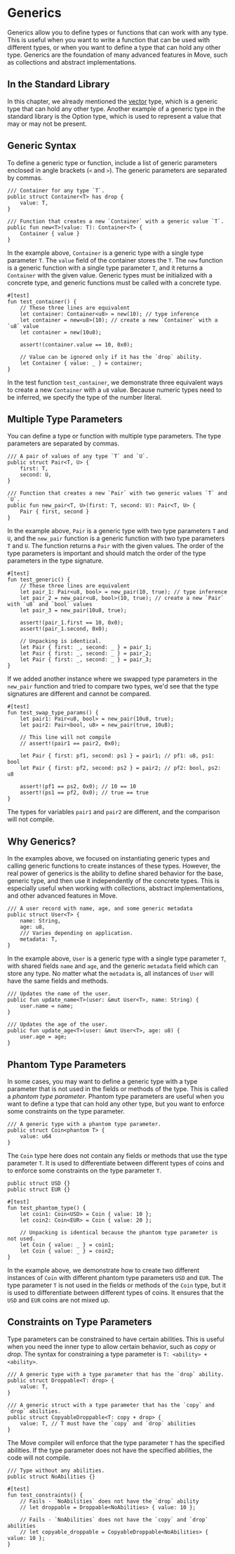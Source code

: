 # Generics

Generics allow you to define types or functions that can work with any type. This is useful when you
want to write a function that can be used with different types, or when you want to define a type
that can hold any other type. Generics are the foundation of many advanced features in Move, such as
collections and abstract implementations.

## In the Standard Library

In this chapter, we already mentioned the [vector](./vector.md) type, which is a generic type that
can hold any other type. Another example of a generic type in the standard library is the
Option type, which is used to represent a value that may or may not be present.

## Generic Syntax

To define a generic type or function, include a list of generic parameters enclosed in angle brackets (`<` and `>`). The generic parameters are separated by commas.

```move
/// Container for any type `T`.
public struct Container<T> has drop {
    value: T,
}

/// Function that creates a new `Container` with a generic value `T`.
public fun new<T>(value: T): Container<T> {
    Container { value }
}
```

In the example above, `Container` is a generic type with a single type parameter `T`. The `value`
field of the container stores the `T`. The `new` function is a generic function with a single type
parameter `T`, and it returns a `Container` with the given value. Generic types must be initialized
with a concrete type, and generic functions must be called with a concrete type.

```move
#[test]
fun test_container() {
    // These three lines are equivalent
    let container: Container<u8> = new(10); // type inference
    let container = new<u8>(10); // create a new `Container` with a `u8` value
    let container = new(10u8);

    assert!(container.value == 10, 0x0);

    // Value can be ignored only if it has the `drop` ability.
    let Container { value: _ } = container;
}
```

In the test function `test_container`, we demonstrate three equivalent ways to create a new `Container`
with a `u8` value. Because numeric types need to be inferred, we specify the type of the number
literal.

## Multiple Type Parameters

You can define a type or function with multiple type parameters. The type parameters are separated by commas.

```move
/// A pair of values of any type `T` and `U`.
public struct Pair<T, U> {
    first: T,
    second: U,
}

/// Function that creates a new `Pair` with two generic values `T` and `U`.
public fun new_pair<T, U>(first: T, second: U): Pair<T, U> {
    Pair { first, second }
}
```

In the example above, `Pair` is a generic type with two type parameters `T` and `U`, and the
`new_pair` function is a generic function with two type parameters `T` and `U`. The function returns
a `Pair` with the given values. The order of the type parameters is important and should match
the order of the type parameters in the type signature.

```move
#[test]
fun test_generic() {
    // These three lines are equivalent
    let pair_1: Pair<u8, bool> = new_pair(10, true); // type inference
    let pair_2 = new_pair<u8, bool>(10, true); // create a new `Pair` with `u8` and `bool` values
    let pair_3 = new_pair(10u8, true);

    assert!(pair_1.first == 10, 0x0);
    assert!(pair_1.second, 0x0);

    // Unpacking is identical.
    let Pair { first: _, second: _ } = pair_1;
    let Pair { first: _, second: _ } = pair_2;
    let Pair { first: _, second: _ } = pair_3;
}
```

If we added another instance where we swapped type parameters in the `new_pair` function and tried
to compare two types, we'd see that the type signatures are different and cannot be compared.

```move
#[test]
fun test_swap_type_params() {
    let pair1: Pair<u8, bool> = new_pair(10u8, true);
    let pair2: Pair<bool, u8> = new_pair(true, 10u8);

    // This line will not compile
    // assert!(pair1 == pair2, 0x0);

    let Pair { first: pf1, second: ps1 } = pair1; // pf1: u8, ps1: bool
    let Pair { first: pf2, second: ps2 } = pair2; // pf2: bool, ps2: u8

    assert!(pf1 == ps2, 0x0); // 10 == 10
    assert!(ps1 == pf2, 0x0); // true == true
}
```

The types for variables `pair1` and `pair2` are different, and the comparison will not compile.

## Why Generics?

In the examples above, we focused on instantiating generic types and calling generic functions to
create instances of these types. However, the real power of generics is the ability to define shared
behavior for the base, generic type, and then use it independently of the concrete types. This is
especially useful when working with collections, abstract implementations, and other advanced
features in Move.

```move
/// A user record with name, age, and some generic metadata
public struct User<T> {
    name: String,
    age: u8,
    /// Varies depending on application.
    metadata: T,
}
```

In the example above, `User` is a generic type with a single type parameter `T`, with shared fields
`name` and `age`, and the generic `metadata` field which can store any type. No matter what the
`metadata` is, all instances of `User` will have the same fields and methods.

```move
/// Updates the name of the user.
public fun update_name<T>(user: &mut User<T>, name: String) {
    user.name = name;
}

/// Updates the age of the user.
public fun update_age<T>(user: &mut User<T>, age: u8) {
    user.age = age;
}
```

## Phantom Type Parameters

In some cases, you may want to define a generic type with a type parameter that is not used in the
fields or methods of the type. This is called a _phantom type parameter_. Phantom type parameters
are useful when you want to define a type that can hold any other type, but you want to enforce some
constraints on the type parameter.

```move
/// A generic type with a phantom type parameter.
public struct Coin<phantom T> {
    value: u64
}
```

The `Coin` type here does not contain any fields or methods that use the type parameter `T`. It is
used to differentiate between different types of coins and to enforce some constraints on the type
parameter `T`.

```move
public struct USD {}
public struct EUR {}

#[test]
fun test_phantom_type() {
    let coin1: Coin<USD> = Coin { value: 10 };
    let coin2: Coin<EUR> = Coin { value: 20 };

    // Unpacking is identical because the phantom type parameter is not used.
    let Coin { value: _ } = coin1;
    let Coin { value: _ } = coin2;
}
```

In the example above, we demonstrate how to create two different instances of `Coin` with different
phantom type parameters `USD` and `EUR`. The type parameter `T` is not used in the fields or methods
of the `Coin` type, but it is used to differentiate between different types of coins. It ensures that
the `USD` and `EUR` coins are not mixed up.

## Constraints on Type Parameters

Type parameters can be constrained to have certain abilities. This is useful when you need the inner
type to allow certain behavior, such as _copy_ or _drop_. The syntax for constraining a type
parameter is `T: <ability> + <ability>`.

```move
/// A generic type with a type parameter that has the `drop` ability.
public struct Droppable<T: drop> {
    value: T,
}

/// A generic struct with a type parameter that has the `copy` and `drop` abilities.
public struct CopyableDroppable<T: copy + drop> {
    value: T, // T must have the `copy` and `drop` abilities
}
```

The Move compiler will enforce that the type parameter `T` has the specified abilities. If the type
parameter does not have the specified abilities, the code will not compile.

```move
/// Type without any abilities.
public struct NoAbilities {}

#[test]
fun test_constraints() {
    // Fails - `NoAbilities` does not have the `drop` ability
    // let droppable = Droppable<NoAbilities> { value: 10 };

    // Fails - `NoAbilities` does not have the `copy` and `drop` abilities
    // let copyable_droppable = CopyableDroppable<NoAbilities> { value: 10 };
}
```

